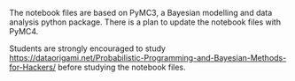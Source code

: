 The notebook files are based on PyMC3, a Bayesian modelling and data analysis python package. There is a plan to update the notebook files with PyMC4.

Students are strongly encouraged to study https://dataorigami.net/Probabilistic-Programming-and-Bayesian-Methods-for-Hackers/ before studying the notebook files.